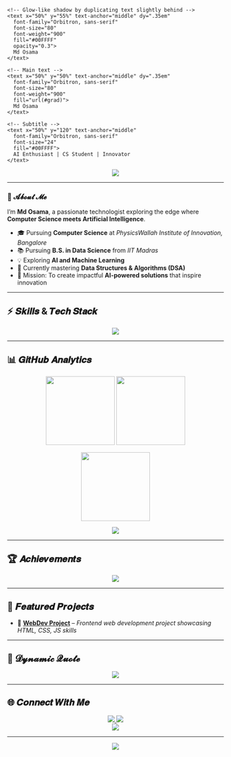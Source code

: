 <!-- 🌟 Neon Hero Banner (Prominent Version) -->
<p align="center">
  <svg width="100%" height="150" viewBox="0 0 1000 150" xmlns="http://www.w3.org/2000/svg">
    <defs>
      <linearGradient id="grad" x1="0" x2="1" y1="0" y2="0">
        <stop offset="0%" stop-color="#00FFFF"/>
        <stop offset="50%" stop-color="#FF00FF"/>
        <stop offset="100%" stop-color="#00FFFF"/>
      </linearGradient>
    </defs>

    <!-- Glow-like shadow by duplicating text slightly behind -->
    <text x="50%" y="55%" text-anchor="middle" dy=".35em"
      font-family="Orbitron, sans-serif"
      font-size="80"
      font-weight="900"
      fill="#00FFFF"
      opacity="0.3">
      Md Osama
    </text>

    <!-- Main text -->
    <text x="50%" y="50%" text-anchor="middle" dy=".35em"
      font-family="Orbitron, sans-serif"
      font-size="80"
      font-weight="900"
      fill="url(#grad)">
      Md Osama
    </text>

    <!-- Subtitle -->
    <text x="50%" y="120" text-anchor="middle"
      font-family="Orbitron, sans-serif"
      font-size="24"
      fill="#00FFFF">
      AI Enthusiast | CS Student | Innovator
    </text>
  </svg>
</p>

<!-- ✨ Typing Animation -->
<p align="center">
  <img src="https://readme-typing-svg.herokuapp.com?font=Orbitron&weight=900&size=28&duration=4000&pause=1500&color=FF00FF&center=true&vCenter=true&width=750&lines=🚀+Aspiring+AI+Engineer;💻+Full+Stack+Learner;⚡+Future+Innovator;🔥+Coding+For+Impact" />
</p>

---

### 🎯 𝓐𝓫𝓸𝓾𝓽 𝓜𝓮  

I’m **Md Osama**, a passionate technologist exploring the edge where **Computer Science meets Artificial Intelligence**.  

- 🎓 Pursuing **Computer Science** at *PhysicsWallah Institute of Innovation, Bangalore*  
- 📚 Pursuing **B.S. in Data Science** from *IIT Madras*  
- 💡 Exploring **AI and Machine Learning**  
- 🌱 Currently mastering **Data Structures & Algorithms (DSA)**  
- 🎯 Mission: To create impactful **AI-powered solutions** that inspire innovation  

---

## ⚡ 𝑺𝒌𝒊𝒍𝒍𝒔 & 𝑻𝒆𝒄𝒉 𝑺𝒕𝒂𝒄𝒌  

<p align="center">
  <img src="https://skillicons.dev/icons?i=html,css,bootstrap,js,java,python,c,mysql,git,github,vscode,react,nodejs,tensorflow,pytorch" />
</p>

---

## 📊 𝑮𝒊𝒕𝑯𝒖𝒃 𝑨𝒏𝒂𝒍𝒚𝒕𝒊𝒄𝒔  

<p align="center">
  <img src="https://github-readme-stats.vercel.app/api?username=mdosama8435&show_icons=true&theme=radical&hide_border=false&bg_color=0D1117&title_color=FF00FF&icon_color=00FFFF" height="160"/>
  <img src="https://github-readme-stats.vercel.app/api/top-langs/?username=mdosama8435&layout=compact&theme=radical&bg_color=0D1117&title_color=00FFFF" height="160"/>
</p>

<p align="center">
  <img src="https://github-readme-streak-stats.herokuapp.com/?user=mdosama8435&theme=radical&background=0D1117&ring=00FFFF&fire=FF00FF&currStreakLabel=00FFFF" height="160"/>
</p>

<p align="center">
  <img src="https://github-readme-activity-graph.vercel.app/graph?username=mdosama8435&theme=react-dark&bg_color=0D1117&hide_border=true&line=00FFFF&point=FF00FF"/>
</p>

---

## 🏆 𝑨𝒄𝒉𝒊𝒆𝒗𝒆𝒎𝒆𝒏𝒕𝒔  

<p align="center">
  <img src="https://github-profile-trophy.vercel.app/?username=mdosama8435&theme=radical&no-frame=true&row=1&column=6" />
</p>

---

## 🚀 𝑭𝒆𝒂𝒕𝒖𝒓𝒆𝒅 𝑷𝒓𝒐𝒋𝒆𝒄𝒕𝒔  

- 🔗 [**WebDev Project**](https://github.com/mdosama8435/webDev-Project.git) – *Frontend web development project showcasing HTML, CSS, JS skills*  

---

## 💬 𝓓𝔂𝓷𝓪𝓶𝓲𝓬 𝓠𝓾𝓸𝓽𝓮  

<p align="center">
  <img src="https://quotes-github-readme.vercel.app/api?type=horizontal&theme=radical" />
</p>

---

## 🌐 𝑪𝒐𝒏𝒏𝒆𝒄𝒕 𝑾𝒊𝒕𝒉 𝑴𝒆  

<p align="center">
  <a href="https://www.linkedin.com/in/md-osama-612997345/">
    <img src="https://img.shields.io/badge/LinkedIn-0A66C2?style=for-the-badge&logo=linkedin&logoColor=white"/>
  </a>
  <a href="mailto:mdosama7055@gmail.com">
    <img src="https://img.shields.io/badge/Gmail-FF0000?style=for-the-badge&logo=gmail&logoColor=white"/>
  </a>
  <br/>
  <img src="https://komarev.com/ghpvc/?username=mdosama8435&color=00FFFF&style=for-the-badge"/>
</p>

---

<!-- 👨‍💻 Cool Footer -->
<p align="center">
  <img src="https://capsule-render.vercel.app/api?type=waving&color=00FFFF&height=100&section=footer"/>
</p>
